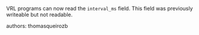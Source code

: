 VRL programs can now read the `interval_ms` field. This field was previously writeable but not readable.

authors: thomasqueirozb

